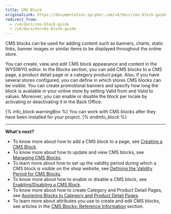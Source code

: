 ```yaml
---
title: CMS Block
originalLink: https://documentation.spryker.com/v4/docs/cms-block-guide
redirect_from:
  - /v4/docs/cms-block-guide
  - /v4/docs/en/cms-block-guide
---
```


CMS blocks can be used for adding content such as banners, charts, static links, banner images or similar items to be displayed throughout the online store.

You can create, view and edit CMS block appearance and content in the WYSIWYG editor. In the Blocks section, you can add CMS blocks to a CMS page, a product detail page or a category product page. Also, if you have several stores configured, you can define in which stores CMS blocks can be visible. You can create promotional banners and specify how long the block is available in your online store by setting Valid from and Valid to values. Moreover, you can enable or disable the block per locale by activating or deactivating it in the Back Office.

{% info_block warningBox %}
You can work with CMS blocks after they have been installed for your project.
{% endinfo_block %}

***
**What's next?**

* To know more about how to add a CMS block to a page, see [Creating a CMS Block](/docs/scos/dev/user-guides/202001.0/back-office-user-guide/content-management/blocks/creating-cms-bl).
* To know more about how to update and view CMS blocks, see [Managing CMS Blocks](/docs/scos/dev/user-guides/202001.0/back-office-user-guide/content-management/blocks/managing-cms-bl).
* To learn more about how to set up the validity period during which a CMS block is visible on the shop website, see [Defining the Validity Period for CMS Blocks](/docs/scos/dev/user-guides/202001.0/back-office-user-guide/content-management/blocks/defining-validi).
* To know more about how to enable or disable a CMS block, see [Enabling/Disabling a CMS Block](https://documentation.spryker.com/v4/docs/managing-cms-blocks#activating-or-deactivating-a-cms-block).
* To know more about how to create Category and Product Detail Pages, see [Assigning Blocks to Category and Product Detail Pages](/docs/scos/dev/user-guides/202001.0/back-office-user-guide/content-management/blocks/assigning-block).
* To learn more about attributes you use to create and edit CMS blocks, see articles in the [CMS Blocks: Reference Information](/docs/scos/dev/user-guides/202001.0/back-office-user-guide/content-management/blocks/references/cms-block-refer) section.
